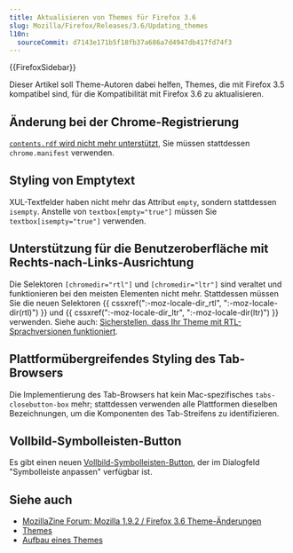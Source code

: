 ```yaml
---
title: Aktualisieren von Themes für Firefox 3.6
slug: Mozilla/Firefox/Releases/3.6/Updating_themes
l10n:
  sourceCommit: d7143e171b5f18fb37a686a7d4947db417fd74f3
---
```


{{FirefoxSidebar}}

Dieser Artikel soll Theme-Autoren dabei helfen, Themes, die mit Firefox 3.5 kompatibel sind, für die Kompatibilität mit Firefox 3.6 zu aktualisieren.

## Änderung bei der Chrome-Registrierung

[`contents.rdf` wird nicht mehr unterstützt](https://www.oxymoronical.com/blog/2009/06/Farewell-contentsrdf/), Sie müssen stattdessen `chrome.manifest` verwenden.

## Styling von Emptytext

XUL-Textfelder haben nicht mehr das Attribut `empty`, sondern stattdessen `isempty`. Anstelle von `textbox[empty="true"]` müssen Sie `textbox[isempty="true"]` verwenden.

## Unterstützung für die Benutzeroberfläche mit Rechts-nach-Links-Ausrichtung

Die Selektoren `[chromedir="rtl"]` und `[chromedir="ltr"]` sind veraltet und funktionieren bei den meisten Elementen nicht mehr. Stattdessen müssen Sie die neuen Selektoren {{ cssxref(":-moz-locale-dir_rtl", ":-moz-locale-dir(rtl)") }} und {{ cssxref(":-moz-locale-dir_ltr", ":-moz-locale-dir(ltr)") }} verwenden. Siehe auch: [Sicherstellen, dass Ihr Theme mit RTL-Sprachversionen funktioniert](/de/docs/Making_Sure_Your_Theme_Works_with_RTL_Locales).

## Plattformübergreifendes Styling des Tab-Browsers

Die Implementierung des Tab-Browsers hat kein Mac-spezifisches `tabs-closebutton-box` mehr; stattdessen verwenden alle Plattformen dieselben Bezeichnungen, um die Komponenten des Tab-Streifens zu identifizieren.

## Vollbild-Symbolleisten-Button

Es gibt einen neuen [Vollbild-Symbolleisten-Button](https://bugzil.la/206544), der im Dialogfeld "Symbolleiste anpassen" verfügbar ist.

## Siehe auch

- [MozillaZine Forum: Mozilla 1.9.2 / Firefox 3.6 Theme-Änderungen](https://forums.mozillazine.org/viewtopic.php?f=18&t=975065)
- [Themes](/de/docs/Themes)
- [Aufbau eines Themes](/de/docs/Building_a_Theme)
